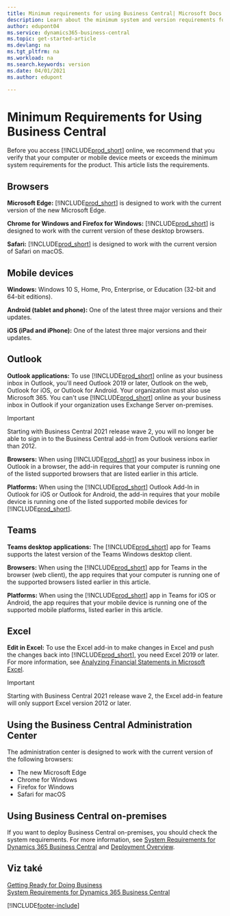 ```yaml
---
title: Minimum requirements for using Business Central| Microsoft Docs
description: Learn about the minimum system and version requirements for using Business Central online.
author: edupont04
ms.service: dynamics365-business-central
ms.topic: get-started-article
ms.devlang: na
ms.tgt_pltfrm: na
ms.workload: na
ms.search.keywords: version
ms.date: 04/01/2021
ms.author: edupont

---
```

# Minimum Requirements for Using Business Central

Before you access [!INCLUDE[prod_short](includes/prod_short.md)] online, we recommend that you verify that your computer or mobile device meets or exceeds the minimum system requirements for the product. This article lists the requirements.

## Browsers

**Microsoft Edge:** [!INCLUDE[prod_short](includes/prod_short.md)] is designed to work with the current version of the new Microsoft Edge.

**Chrome for Windows and Firefox for Windows:** [!INCLUDE[prod_short](includes/prod_short.md)] is designed to work with the current version of these desktop browsers.

**Safari:** [!INCLUDE[prod_short](includes/prod_short.md)] is designed to work with the current version of Safari on macOS.

## Mobile devices

**Windows:** Windows 10 S, Home, Pro, Enterprise, or Education (32-bit and 64-bit editions).

**Android (tablet and phone):** One of the latest three major versions and their updates.

**iOS (iPad and iPhone):** One of the latest three major versions and their updates.

<!--

**Windows:** [!INCLUDE[prod_short](includes/prod_short.md)] for Windows can be installed on devices with at least 1 GB of RAM and Windows 10 S, Home, Pro, Enterprise, or Education (32-bit and 64-bit editions).  
**iOS:** [!INCLUDE[prod_short](includes/prod_short.md)] for iPad and iPhone requires iOS 10.0 or later.  
**Android:** [!INCLUDE[prod_short](includes/prod_short.md)] for Android tablet and Android phone can be installed on devices with at least 1 GB of RAM and Android 6.0 or higher.  
**Device size:** [!INCLUDE[prod_short](includes/prod_short.md)] is supported on smart phones with a minimum screen size of 4" and tablets with a minimum screen size of 7".  
-->
## Outlook

**Outlook applications:** To use [!INCLUDE[prod_short](includes/prod_short.md)] online as your business inbox in Outlook, you'll need Outlook 2019 or later, Outlook on the web, Outlook for iOS, or Outlook for Android. Your organization must also use Microsoft 365. You can't use [!INCLUDE[prod_short](includes/prod_short.md)] online as your business inbox in Outlook if your organization uses Exchange Server on-premises.

> [!IMPORTANT]
> Starting with Business Central 2021 release wave 2, you will no longer be able to sign in to the Business Central add-in from Outlook versions earlier than 2012.

**Browsers:** When using [!INCLUDE[prod_short](includes/prod_short.md)] as your business inbox in Outlook in a browser, the add-in requires that your computer is running one of the listed supported browsers that are listed earlier in this article.

**Platforms:** When using the [!INCLUDE[prod_short](includes/prod_short.md)] Outlook Add-In in Outlook for iOS or Outlook for Android, the add-in requires that your mobile device is running one of the listed supported mobile devices for [!INCLUDE[prod_short](includes/prod_short.md)].

## Teams

**Teams desktop applications:** The [!INCLUDE[prod_short](includes/prod_short.md)] app for Teams supports the latest version of the Teams Windows desktop client.

**Browsers:** When using the [!INCLUDE[prod_short](includes/prod_short.md)] app for Teams in the browser (web client), the app requires that your computer is running one of the supported browsers listed earlier in this article.

**Platforms:** When using the [!INCLUDE[prod_short](includes/prod_short.md)] app in Teams for iOS or Android, the app requires that your mobile device is running one of the supported mobile platforms, listed earlier in this article.

## Excel

**Edit in Excel:** To use the Excel add-in to make changes in Excel and push the changes back into [!INCLUDE[prod_short](includes/prod_short.md)], you need Excel 2019 or later. For more information, see [Analyzing Financial Statements in Microsoft Excel](finance-analyze-excel.md).

> [!IMPORTANT]
> Starting with Business Central 2021 release wave 2, the Excel add-in feature will only support Excel version 2012 or later.

## <a name="TAC"></a> Using the Business Central Administration Center

The administration center is designed to work with the current version of the following browsers:

- The new Microsoft Edge
- Chrome for Windows
- Firefox for Windows
- Safari for macOS

## Using Business Central on-premises

If you want to deploy Business Central on-premises, you should check the system requirements. For more information, see [System Requirements for Dynamics 365 Business Central](/dynamics365/business-central/dev-itpro/deployment/system-requirements-business-central-v18) and [Deployment Overview](/dynamics365/business-central/dev-itpro/deployment/deployment).

## Viz také

[Getting Ready for Doing Business](ui-get-ready-business.md)  
[System Requirements for Dynamics 365 Business Central](/dynamics365/business-central/dev-itpro/deployment/system-requirements-business-central-v18)

[!INCLUDE[footer-include](includes/footer-banner.md)]
